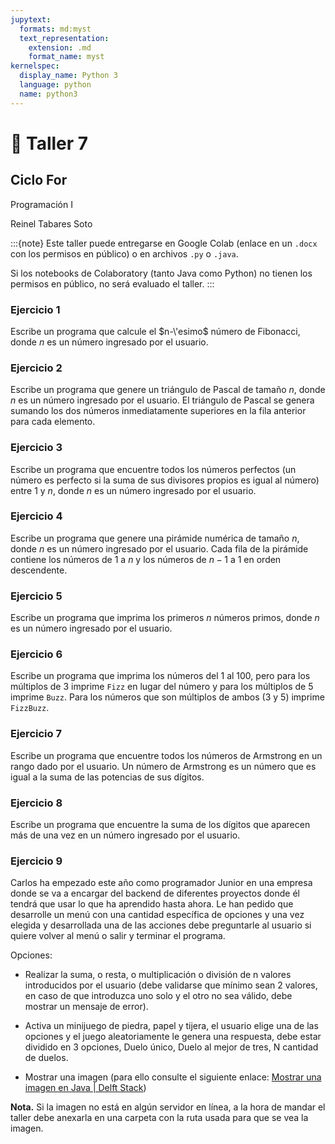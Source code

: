 ```yaml
---
jupytext:
  formats: md:myst
  text_representation:
    extension: .md
    format_name: myst
kernelspec:
  display_name: Python 3
  language: python
  name: python3
---
```


# 📄 Taller 7

## Ciclo For
Programación I

Reinel Tabares Soto

:::{note}
Este taller puede entregarse en Google Colab (enlace en un `.docx` con los permisos en público) o en archivos `.py` o `.java`.

Si los notebooks de Colaboratory (tanto Java como Python) no tienen los permisos en público, no será evaluado el taller.
:::

### Ejercicio 1
Escribe un programa que calcule el $n-\'esimo$ número de Fibonacci, donde $n$ es un número ingresado por el usuario.

### Ejercicio 2
Escribe un programa que genere un triángulo de Pascal de tamaño $n$, donde $n$ es un número ingresado por el usuario. El triángulo de Pascal se genera sumando los dos números inmediatamente superiores en la fila anterior para cada elemento.

### Ejercicio 3
Escribe un programa que encuentre todos los números perfectos (un número es perfecto si la suma de sus divisores propios es igual al número) entre $1$ y $n$, donde $n$ es un número ingresado por el usuario.

### Ejercicio 4
Escribe un programa que genere una pirámide numérica de tamaño $n$, donde $n$ es un número ingresado por el usuario. Cada fila de la pirámide contiene los números de $1$ a $n$ y los números de $n-1$ a $1$ en orden descendente.

### Ejercicio 5
Escribe un programa que imprima los primeros $n$ números primos, donde $n$ es un número ingresado por el usuario.

### Ejercicio 6
Escribe un programa que imprima los números del $1$ al $100$, pero para los múltiplos de $3$ imprime `Fizz` en lugar del número y para los múltiplos de $5$ imprime `Buzz`. Para los números que son múltiplos de ambos ($3$ y $5$) imprime `FizzBuzz`.

### Ejercicio 7
Escribe un programa que encuentre todos los números de Armstrong en un rango dado por el usuario. Un número de Armstrong es un número que es igual a la suma de las potencias de sus dígitos.

### Ejercicio 8
Escribe un programa que encuentre la suma de los dígitos que aparecen más de una vez en un número ingresado por el usuario.

### Ejercicio 9
Carlos ha empezado este año como programador Junior en una empresa donde se va a encargar del backend de diferentes proyectos donde él tendrá que usar lo que ha aprendido hasta ahora. 
Le han pedido que desarrolle un menú con una cantidad específica de opciones y una vez elegida y desarrollada una de las acciones debe preguntarle al usuario si quiere volver al menú o salir y terminar el programa.

Opciones:

- Realizar la suma, o resta, o multiplicación o división de n valores introducidos por el usuario (debe validarse que mínimo sean 2 valores, en caso de que introduzca uno solo y el otro no sea válido, debe mostrar un mensaje de error).

- Activa un minijuego de piedra, papel y tijera, el usuario elige una de las opciones y el juego aleatoriamente le genera una respuesta, debe estar dividido en 3 opciones, Duelo único, Duelo al mejor de tres, N cantidad de duelos.

- Mostrar una imagen (para ello consulte el siguiente enlace: [Mostrar una imagen en Java | Delft Stack](https://www.delftstack.com/es/howto/java/display-an-image-in-java/))

**Nota.** Si la imagen no está en algún servidor en línea, a la hora de mandar el taller debe anexarla en una carpeta con la ruta usada para que se vea la imagen.













